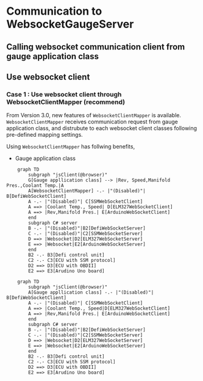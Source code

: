 # Communication to WebsocketGaugeServer

## Calling websocket communication client from gauge application class

## Use websocket client
### Case 1 : Use websocket client through WebsocketClientMapper (recommend)
From Version 3.0, new features of `WebsocketClientMapper` is available. 
`WebsocketClientMapper` receives communication request from gauge application class, and distrubute to each websocket client classes following pre-defined mapping settings.

Using `WebsocketClientMapper` has follwing benefits,
* Gauge application class 
```mermaid
    graph TD
        subgraph "jsClient(@browser)"
        G[Gauge appllication class] --> |Rev, Speed,Manifold Pres.,Coolant Temp.|A
        A[WebsocketClientMapper] -.- |"(Disabled)"| B[DefiWebSocketClient]
        A -.- |"(Disabled)"| C[SSMWebSocketClient]
        A ==> |Coolant Temp., Speed| D[ELM327WebSocketClient]
        A ==> |Rev,Manifold Pres.| E[ArduinoWebSocketClient]
        end
        subgraph C# server
        B -.- |"(Disabled)"|B2[DefiWebSocketServer]
        C -.- |"(Disabled)"|C2[SSMWebSocketServer]
        D ==> |Websocket|D2[ELM327WebSocketServer]
        E ==> |Websocket|E2[ArduinoWebSocketServer]
        end
        B2 -.- B3[Defi control unit]
        C2 -.- C3[ECU with SSM protocol]
        D2 ==> D3[ECU with OBDII]
        E2 ==> E3[Arudino Uno board]
```


```mermaid
    graph TD
        subgraph "jsClient(@browser)"
        A[Gauge appllication class] -.- |"(Disabled)"| B[DefiWebSocketClient]
        A -.- |"(Disabled)"| C[SSMWebSocketClient]
        A ==> |Coolant Temp., Speed|D[ELM327WebSocketClient]
        A ==> |Rev,Manifold Pres.| E[ArduinoWebSocketClient]
        end
        subgraph C# server
        B -.- |"(Disabled)"|B2[DefiWebSocketServer]
        C -.- |"(Disabled)"|C2[SSMWebSocketServer]
        D ==> |Websocket|D2[ELM327WebSocketServer]
        E ==> |Websocket|E2[ArduinoWebSocketServer]
        end
        B2 -.- B3[Defi control unit]
        C2 -.- C3[ECU with SSM protocol]
        D2 ==> D3[ECU with OBDII]
        E2 ==> E3[Arudino Uno board]
```
